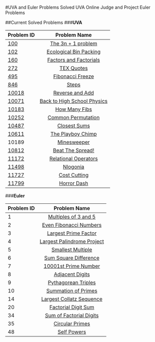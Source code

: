 #UVA and Euler Problems
Solved UVA Online Judge and Project Euler Problems

##Current Solved Problems
###**UVA**


  Problem ID  | Problem Name
  :------------- | :-------------:
  [100](https://github.com/gammison/uvaandeulerproblems/blob/master/UVAsrc/ThreeNPlusOne.java)  | [The 3n + 1 problem](https://uva.onlinejudge.org/index.php?option=com_onlinejudge&Itemid=8&page=show_problem&problem=36)
  [102](https://github.com/gammison/uvaandeulerproblems/blob/master/UVAsrc/BinPacking102.java) | [Ecological Bin Packing](https://uva.onlinejudge.org/index.php?option=com_onlinejudge&Itemid=8&category=24&page=show_problem&problem=38)
  [160](https://github.com/gammison/uvaandeulerproblems/blob/master/UVAsrc/Factorial160.java) | [Factors and Factorials](https://uva.onlinejudge.org/index.php?option=com_onlinejudge&Itemid=8&category=24&page=show_problem&problem=96)
  [272](https://github.com/gammison/uvaandeulerproblems/blob/master/UVAsrc/272.cpp) | [TEX Quotes](https://uva.onlinejudge.org/index.php?option=com_onlinejudge&Itemid=8&category=24&page=show_problem&problem=208)
  [495](https://github.com/gammison/uvaandeulerproblems/blob/master/UVAsrc/uva495.java) | [Fibonacci Freeze](https://uva.onlinejudge.org/index.php?option=com_onlinejudge&Itemid=8&category=24&page=show_problem&problem=436)
  [846](https://github.com/gammison/uvaandeulerproblems/blob/master/UVAsrc/Steps.java) | [Steps](https://uva.onlinejudge.org/index.php?option=com_onlinejudge&Itemid=8&category=24&page=show_problem&problem=787)
  [10018](https://github.com/gammison/uvaandeulerproblems/blob/master/UVAsrc/ReverseAndAdd.java) | [Reverse and Add](https://uva.onlinejudge.org/index.php?option=com_onlinejudge&Itemid=8&category=24&page=show_problem&problem=959)
  [10071](https://github.com/gammison/uvaandeulerproblems/blob/master/UVAsrc/physics.cpp) | [Back to High School Physics](https://uva.onlinejudge.org/index.php?option=com_onlinejudge&Itemid=8&category=24&page=show_problem&problem=1012)
  [10183](https://github.com/gammison/uvaandeulerproblems/blob/master/UVAsrc/HowManyFibs.java) | [How Many Fibs](https://uva.onlinejudge.org/index.php?option=com_onlinejudge&Itemid=8&category=24&page=show_problem&problem=1124)
  [10252](https://github.com/gammison/uvaandeulerproblems/blob/master/UVAsrc/commonperm10252.java)  | [Common Permutation](https://uva.onlinejudge.org/index.php?option=com_onlinejudge&Itemid=8&page=show_problem&problem=1193)
  [10487](https://github.com/gammison/uvaandeulerproblems/blob/master/UVAsrc/ClosestSums.java) | [Closest Sums](https://uva.onlinejudge.org/index.php?option=com_onlinejudge&Itemid=8&category=24&page=show_problem&problem=1428)
  [10611](https://github.com/gammison/uvaandeulerproblems/blob/master/UVAsrc/ThePlayBoyChimp.java) | [The Playboy Chimp](https://uva.onlinejudge.org/index.php?option=com_onlinejudge&Itemid=8&page=show_problem&problem=1552)
  10189 | [Minesweeper](https://uva.onlinejudge.org/index.php?option=com_onlinejudge&Itemid=8&category=24&page=show_problem&problem=1130)
  [10812](https://github.com/gammison/uvaandeulerproblems/blob/master/UVAsrc/10812.cpp) | [Beat The Spread!](https://uva.onlinejudge.org/index.php?option=com_onlinejudge&Itemid=8&category=24&page=show_problem&problem=1753)
  [11172](https://github.com/gammison/uvaandeulerproblems/blob/master/UVAsrc/RelationalOperators.java) | [Relational Operators](https://uva.onlinejudge.org/index.php?option=com_onlinejudge&Itemid=8&page=show_problem&problem=2113)
  [11498](https://github.com/gammison/uvaandeulerproblems/blob/master/UVAsrc/11498.cpp) | [Nlogonia](https://uva.onlinejudge.org/index.php?option=com_onlinejudge&Itemid=8&category=24&page=show_problem&problem=2493)
  [11727](https://github.com/gammison/uvaandeulerproblems/blob/master/UVAsrc/11727.cpp) | [Cost Cutting](https://uva.onlinejudge.org/index.php?option=com_onlinejudge&Itemid=8&category=24&page=show_problem&problem=2827)
  [11799](https://github.com/gammison/uvaandeulerproblems/blob/master/UVAsrc/11799.cpp) | [Horror Dash](https://uva.onlinejudge.org/index.php?option=com_onlinejudge&Itemid=8&category=24&page=show_problem&problem=2899)


###**Euler**

  Problem ID  | Problem Name
  :------------- | :-------------:
  1  | [Multiples of 3 and 5](https://projecteuler.net/problem=1)
  2  | [Even Fibonacci Numbers](https://projecteuler.net/problem=2)
  3  | [Largest Prime Factor](https://projecteuler.net/problem=3)
  4  | [Largest Palindrome Project](https://projecteuler.net/problem=4)
  5  | [Smallest Multiple](https://projecteuler.net/problem=5)
  6  | [Sum Square Difference](https://projecteuler.net/problem=6)
  7  | [10001st Prime Number](https://projecteuler.net/problem=7)
  8  | [Adjacent Digits](https://projecteuler.net/problem=8)
  9  | [Pythagorean Triples](https://projecteuler.net/problem=9)
  10 | [Summation of Primes](https://projecteuler.net/problem=10)
  14 | [Largest Collatz Sequence](https://projecteuler.net/problem=14)
  20 | [Factorial Digit Sum](https://projecteuler.net/problem=20)
  34 | [Sum of Factorial Digits](https://projecteuler.net/problem=34)
  35 | [Circular Primes](https://projecteuler.net/problem=35)
  48 | [Self Powers](https://projecteuler.net/problem=48)
